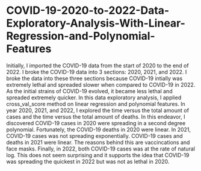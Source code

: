 # COVID-19-2020-to-2022-Data-Exploratory-Analysis-With-Linear-Regression-and-Polynomial-Features

Initially, I imported the COVID-19 data from the start of 2020 to the end of 2022. I broke the COVID-19 data into 3 sections: 2020, 2021, and 2022. I broke the data into these three sections because COVID-19 intially was extremely lethal and spreaded slower when compared to COVID-19 in 2022. As the initial strains of COVID-19 evolved, it became less lethal and spreaded extremely quicker. In this data exploratory analysis, I applied cross_val_score method on linear regression and polynomial features. In year 2020, 2021, and 2022, I explored the time versus the total amount of cases and the time versus the total amount of deaths. In this endeavor, I discovered COVID-19 cases in 2020 were spreading in a second degree polynomial. Fortunately, the COVID-19 deaths in 2020 were linear. In 2021, COVID-19 cases was not spreading exponentially. COVID-19 cases and deaths in 2021 were linear. The reasons behind this are vaccincations and face masks. Finally, in 2022, both COVID-19 cases was at the rate of natural log. This does not seem surprising and it supports the idea that COVID-19 was spreading the quickest in 2022 but was not as lethal in 2020.
